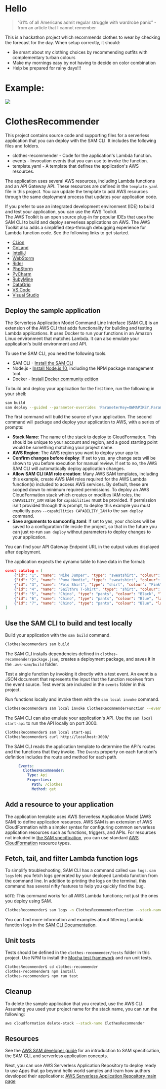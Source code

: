 # Hello

> “61% of all Americans admit regular struggle with wardrobe panic” - from an article that I cannot remember

This is a hackathon project which recommends clothes to wear by checking the forecast for the day. 
When setup correctly, it should:
- Be smart about my clothing choices by recommending outfits with complementary turban colours
- Make my mornings easy by not having to decide on color combination
- Help be prepared for rainy days!!!

# Example:
<img src="example.png?raw=true">

# ClothesRecommender

This project contains source code and supporting files for a serverless application that you can deploy with the SAM CLI. It includes the following files and folders.

- clothes-recommender - Code for the application's Lambda function.
- events - Invocation events that you can use to invoke the function.
- template.yaml - A template that defines the application's AWS resources.

The application uses several AWS resources, including Lambda functions and an API Gateway API. These resources are defined in the `template.yaml` file in this project. You can update the template to add AWS resources through the same deployment process that updates your application code.

If you prefer to use an integrated development environment (IDE) to build and test your application, you can use the AWS Toolkit.  
The AWS Toolkit is an open source plug-in for popular IDEs that uses the SAM CLI to build and deploy serverless applications on AWS. The AWS Toolkit also adds a simplified step-through debugging experience for Lambda function code. See the following links to get started.

* [CLion](https://docs.aws.amazon.com/toolkit-for-jetbrains/latest/userguide/welcome.html)
* [GoLand](https://docs.aws.amazon.com/toolkit-for-jetbrains/latest/userguide/welcome.html)
* [IntelliJ](https://docs.aws.amazon.com/toolkit-for-jetbrains/latest/userguide/welcome.html)
* [WebStorm](https://docs.aws.amazon.com/toolkit-for-jetbrains/latest/userguide/welcome.html)
* [Rider](https://docs.aws.amazon.com/toolkit-for-jetbrains/latest/userguide/welcome.html)
* [PhpStorm](https://docs.aws.amazon.com/toolkit-for-jetbrains/latest/userguide/welcome.html)
* [PyCharm](https://docs.aws.amazon.com/toolkit-for-jetbrains/latest/userguide/welcome.html)
* [RubyMine](https://docs.aws.amazon.com/toolkit-for-jetbrains/latest/userguide/welcome.html)
* [DataGrip](https://docs.aws.amazon.com/toolkit-for-jetbrains/latest/userguide/welcome.html)
* [VS Code](https://docs.aws.amazon.com/toolkit-for-vscode/latest/userguide/welcome.html)
* [Visual Studio](https://docs.aws.amazon.com/toolkit-for-visual-studio/latest/user-guide/welcome.html)

## Deploy the sample application

The Serverless Application Model Command Line Interface (SAM CLI) is an extension of the AWS CLI that adds functionality for building and testing Lambda applications. It uses Docker to run your functions in an Amazon Linux environment that matches Lambda. It can also emulate your application's build environment and API.

To use the SAM CLI, you need the following tools.

* SAM CLI - [Install the SAM CLI](https://docs.aws.amazon.com/serverless-application-model/latest/developerguide/serverless-sam-cli-install.html)
* Node.js - [Install Node.js 10](https://nodejs.org/en/), including the NPM package management tool.
* Docker - [Install Docker community edition](https://hub.docker.com/search/?type=edition&offering=community)

To build and deploy your application for the first time, run the following in your shell:

```bash
sam build
sam deploy --guided --parameter-overrides 'ParameterKey=OWMAPIKEY,ParameterValue=XXXINSERT Open Weather Map API KeyXXX'
```

The first command will build the source of your application. The second command will package and deploy your application to AWS, with a series of prompts:

* **Stack Name**: The name of the stack to deploy to CloudFormation. This should be unique to your account and region, and a good starting point would be something matching your project name.
* **AWS Region**: The AWS region you want to deploy your app to.
* **Confirm changes before deploy**: If set to yes, any change sets will be shown to you before execution for manual review. If set to no, the AWS SAM CLI will automatically deploy application changes.
* **Allow SAM CLI IAM role creation**: Many AWS SAM templates, including this example, create AWS IAM roles required for the AWS Lambda function(s) included to access AWS services. By default, these are scoped down to minimum required permissions. To deploy an AWS CloudFormation stack which creates or modifies IAM roles, the `CAPABILITY_IAM` value for `capabilities` must be provided. If permission isn't provided through this prompt, to deploy this example you must explicitly pass `--capabilities CAPABILITY_IAM` to the `sam deploy` command.
* **Save arguments to samconfig.toml**: If set to yes, your choices will be saved to a configuration file inside the project, so that in the future you can just re-run `sam deploy` without parameters to deploy changes to your application.

You can find your API Gateway Endpoint URL in the output values displayed after deployment.

The application expects the dynamo table to have data in the format:
```json
const catalog = [
    {"id": "1", "name": "Nike Jumper", "type": "sweatshirt", "colour": "Red", "lastWorn": Date.now()},
    {"id": "2", "name": "Puma Hoodie", "type": "sweatshirt", "colour": "White", "lastWorn": Date.now()},
    {"id": "3", "name": "Polo Shirt", "type": "shirt", "colour": "Pink", "lastWorn": Date.now()},
    {"id": "4", "name": "Sailthru T-Shirt", "type": "shirt", "colour": "Black", "lastWorn": Date.now()},
    {"id": "5", "name": "Chino", "type": "pants", "colour": "Black", "lastWorn": Date.now()},
    {"id": "6", "name": "Chino", "type": "pants", "colour": "Blue", "lastWorn": Date.now()},
    {"id": "7", "name": "Chino", "type": "pants", "colour": "Blue", "lastWorn": Date.now()}
]
```

## Use the SAM CLI to build and test locally

Build your application with the `sam build` command.

```bash
ClothesRecommender$ sam build
```

The SAM CLI installs dependencies defined in `clothes-recommender/package.json`, creates a deployment package, and saves it in the `.aws-sam/build` folder.

Test a single function by invoking it directly with a test event. An event is a JSON document that represents the input that the function receives from the event source. Test events are included in the `events` folder in this project.

Run functions locally and invoke them with the `sam local invoke` command.

```bash
ClothesRecommender$ sam local invoke ClothesRecommenderFunction --event events/event.json --env-vars env-config.json
```

The SAM CLI can also emulate your application's API. Use the `sam local start-api` to run the API locally on port 3000.

```bash
ClothesRecommender$ sam local start-api
ClothesRecommender$ curl http://localhost:3000/
```

The SAM CLI reads the application template to determine the API's routes and the functions that they invoke. The `Events` property on each function's definition includes the route and method for each path.

```yaml
      Events:
        ClothesRecommender:
          Type: Api
          Properties:
            Path: /clothes
            Method: get
```

## Add a resource to your application
The application template uses AWS Serverless Application Model (AWS SAM) to define application resources. AWS SAM is an extension of AWS CloudFormation with a simpler syntax for configuring common serverless application resources such as functions, triggers, and APIs. For resources not included in [the SAM specification](https://github.com/awslabs/serverless-application-model/blob/master/versions/2016-10-31.md), you can use standard [AWS CloudFormation](https://docs.aws.amazon.com/AWSCloudFormation/latest/UserGuide/aws-template-resource-type-ref.html) resource types.

## Fetch, tail, and filter Lambda function logs

To simplify troubleshooting, SAM CLI has a command called `sam logs`. `sam logs` lets you fetch logs generated by your deployed Lambda function from the command line. In addition to printing the logs on the terminal, this command has several nifty features to help you quickly find the bug.

`NOTE`: This command works for all AWS Lambda functions; not just the ones you deploy using SAM.

```bash
ClothesRecommender$ sam logs -n ClothesRecommenderFunction --stack-name ClothesRecommender --tail
```

You can find more information and examples about filtering Lambda function logs in the [SAM CLI Documentation](https://docs.aws.amazon.com/serverless-application-model/latest/developerguide/serverless-sam-cli-logging.html).

## Unit tests

Tests should be defined in the `clothes-recommender/tests` folder in this project. Use NPM to install the [Mocha test framework](https://mochajs.org/) and run unit tests.

```bash
ClothesRecommender$ cd clothes-recommender
clothes-recommender$ npm install
clothes-recommender$ npm run test
```

## Cleanup

To delete the sample application that you created, use the AWS CLI. Assuming you used your project name for the stack name, you can run the following:

```bash
aws cloudformation delete-stack --stack-name ClothesRecommender
```

## Resources

See the [AWS SAM developer guide](https://docs.aws.amazon.com/serverless-application-model/latest/developerguide/what-is-sam.html) for an introduction to SAM specification, the SAM CLI, and serverless application concepts.

Next, you can use AWS Serverless Application Repository to deploy ready to use Apps that go beyond hello world samples and learn how authors developed their applications: [AWS Serverless Application Repository main page](https://aws.amazon.com/serverless/serverlessrepo/)
